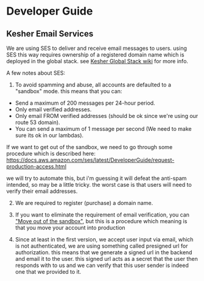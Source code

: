 # Developer Guide

## Kesher Email Services

We are using SES to deliver and receive email messages to users. 
using SES this way requires ownership of a registered domain name which is deployed in the global stack. see [Kesher Global Stack wiki](https://github.com/CyberArkForTheCommunity/kesher-backend/wiki/Kesher-Global-Stack) for more info.

A few notes about SES:

1. To avoid spamming and abuse, all accounts are defaulted to a "sandbox" mode. this means that you can:
* Send a maximum of 200 messages per 24-hour period.
* Only email verified addresses.
* Only email FROM verified addresses (should be ok since we're using our route 53 domain).
* You can send a maximum of 1 message per second (We need to make sure its ok in our lambdas).

If we want to get out of the sandbox, we need to go through some procedure which is described here:
https://docs.aws.amazon.com/ses/latest/DeveloperGuide/request-production-access.html

we will try to automate this, but i'm guessing it will defeat the anti-spam intended, so may be a little tricky.
the worst case is that users will need to verify their email addresses.

2. We are required to register (purchase) a domain name. 

3. If you want to eliminate the requirement of email verification, you can ["Move out of the sandbox"](https://docs.aws.amazon.com/ses/latest/DeveloperGuide/request-production-access.html), but this is a procedure which meaning is that you move your account into production

4. Since at least in the first version, we accept user input via email, which is not authenticated, we are using something called presigned url for authorization. this means that we generate a signed url in the backend and email it to the user. this signed url acts as a secret that the user then responds with to us and we can verify that this user sender is indeed one that we provided to it. 